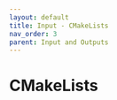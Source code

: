 ```yaml
---
layout: default
title: Input - CMakeLists
nav_order: 3
parent: Input and Outputs
---
```


# CMakeLists

